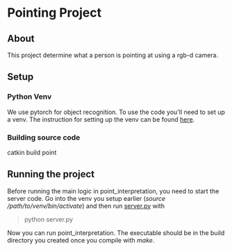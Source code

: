 # Pointing Project

## About
This project determine what a person is pointing at using a rgb-d camera.  

## Setup
### Python Venv
We use pytorch for object recognition.  To use the code you'll need to set up a venv.  The instruction for setting up the venv can be found [here](https://github.com/marikamurphy/pointing/blob/master/other/objectDetection/README.md).  
### Building source code
catkin build point

## Running the project
Before running the main logic in point_interpretation, you need to start the server code.  Go into the venv you setup earlier (*source /path/to/venv/bin/activate*) and then run [server.py](https://github.com/marikamurphy/pointing/blob/master/other/objectDetection/server.py) with 
> python server.py  

Now you can run point_interpretation.  The executable should be in the build directory you created once you compile with *make*.

